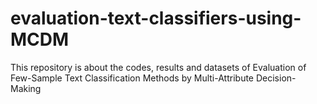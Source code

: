 # evaluation-text-classifiers-using-MCDM
This repository is about the codes, results and datasets of Evaluation of Few-Sample Text Classification Methods by Multi-Attribute Decision-Making
